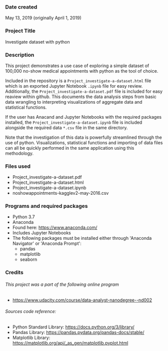 ### Date created
May 13, 2019 (originally April 1, 2019)

### Project Title
Investigate dataset with python

### Description
This project demonstrates a use case of exploring a simple dataset of 100,000 no-show medical appointments with python as the tool of choice.

Included in the repository is a `Project_investigate-a-dataset.html` file which is an exported Jupyter Notebook `.ipynb` file for easy review.  Additionally, the `Project_investigate-a-dataset.pdf` file is included for easy reaview within github.  This documents the data analysis steps from basic data wrangling to interpreting visualizations of aggregate data and statistical functions.

If the user has Anacand and Jupyter Notebooks with the required packages installed, the `Project_investigate-a-dataset.ipynb` file is included alongside the required data `*.csv` file in the same directory.

Note that the investigation of this data is powerfully streamlined through the use of python.  Visualizations, statistical functions and importing of data files can all be quickly performed in the same application using this methodology.

### Files used

* Project_investigate-a-dataset.pdf
* Project_investigate-a-dataset.html
* Project_investigate-a-dataset.ipynb
* noshowappointments-kagglev2-may-2016.csv

### Programs and required packages

* Python 3.7
* Anaconda
 * Found here: https://www.anaconda.com/
 * Includes Jupyter Notebooks
* The following packages must be installed either through 'Anaconda Navigator' or 'Anaconda Prompt':
  * pandas
  * matplotlib
  * seaborn

### Credits

###### This project was a part of the following online program

* https://www.udacity.com/course/data-analyst-nanodegree--nd002

###### Sources code reference:

* Python Standard Library: https://docs.python.org/3/library/
* Pandas Library: https://pandas.pydata.org/pandas-docs/stable/
* Matplotlib Library: https://matplotlib.org/api/_as_gen/matplotlib.pyplot.html
